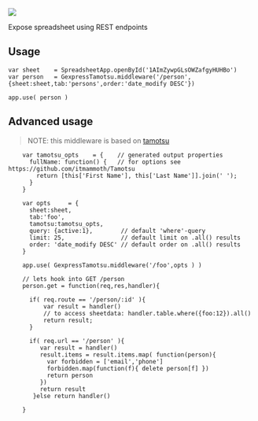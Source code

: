 <img src="https://github.com/coderofsalvation/Gexpress/raw/master/gexpress.png"/>

Expose spreadsheet using REST endpoints

## Usage

```
var sheet    = SpreadsheetApp.openById('1AImZywpGLsOWZafgyHUHBo')
var person   = GexpressTamotsu.middleware('/person', {sheet:sheet,tab:'persons',order:'date_modify DESC'})

app.use( person )
```

## Advanced usage

> NOTE: this middleware is based on [tamotsu](https://github.com/itmammoth/Tamotsu)
                                                                          
```                                                                       
    var tamotsu_opts    = {    // generated output properties             
      fullName: function() {   // for options see https://github.com/itmammoth/Tamotsu
        return [this['First Name'], this['Last Name']].join(' ');
      }
    }

    var opts     = {
      sheet:sheet,
      tab:'foo',
      tamotsu:tamotsu_opts,
      query: {active:1},        // default 'where'-query
      limit: 25,                // default limit on .all() results
      order: 'date_modify DESC' // default order on .all() results
    }        

    app.use( GexpressTamotsu.middleware('/foo',opts ) )
               
    // lets hook into GET /person
    person.get = function(req,res,handler){
               
      if( req.route == '/person/:id' ){  
          var result = handler()
          // to access sheetdata: handler.table.where({foo:12}).all()             
          return result;
      }                  
                         
      if( req.url == '/person' ){
         var result = handler()
         result.items = result.items.map( function(person){
           var forbidden = ['email','phone']
           forbidden.map(function(f){ delete person[f] })
           return person
         })        
         return result
       }else return handler()
               
    }             
```             
